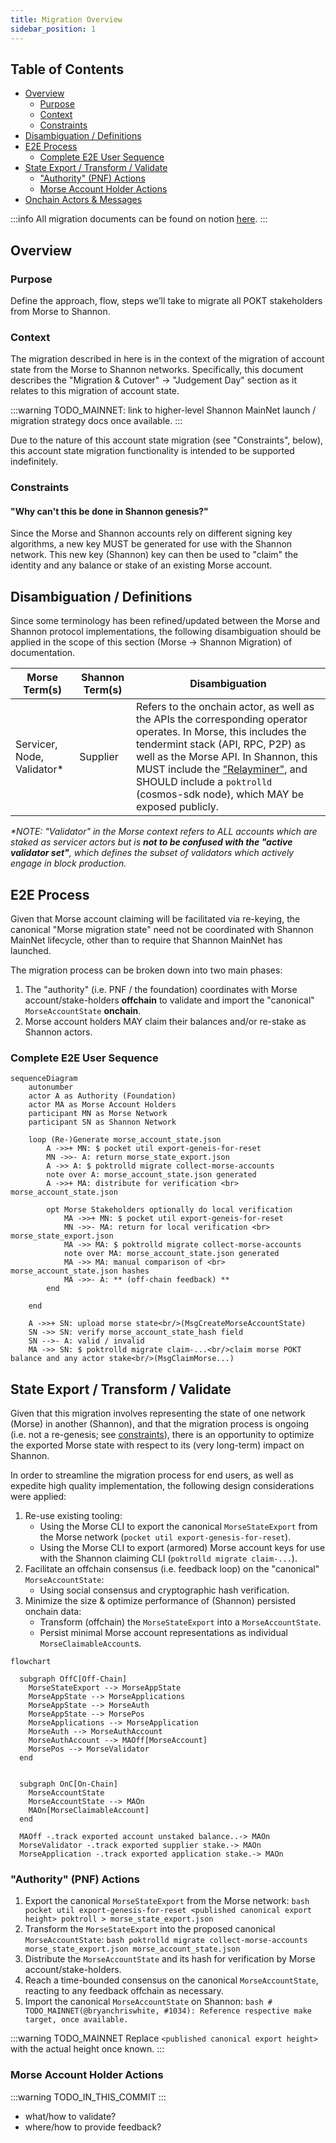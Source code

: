 ```yaml
---
title: Migration Overview
sidebar_position: 1
---
```


## Table of Contents <!-- omit in toc -->

- [Overview](#overview)
    - [Purpose](#purpose)
    - [Context](#context)
    - [Constraints](#constraints)
- [Disambiguation / Definitions](#disambiguation--definitions)
- [E2E Process](#e2e-process)
    - [Complete E2E User Sequence](#complete-e2e-user-sequence)
- [State Export / Transform / Validate](#state-export--transform--validate)
    - ["Authority" (PNF) Actions](#authority-pnf-actions)
    - [Morse Account Holder Actions](#morse-account-holder-actions)
- [Onchain Actors & Messages](#onchain-actors--messages)

:::info
All migration documents can be found on
notion [here](https://www.notion.so/buildwithgrove/Morse-to-Shannon-Migration-173a36edfff6809cb1cbe10827c040de?pvs=4).
:::

## Overview

### Purpose

Define the approach, flow, steps we’ll take to migrate all POKT stakeholders from Morse to Shannon.

### Context

The migration described in here is in the context of the migration of account state from the Morse to Shannon networks.
Specifically, this document describes the "Migration & Cutover" -> "Judgement Day" section as it relates to this
migration of account state.

:::warning TODO_MAINNET: link to higher-level Shannon MainNet launch / migration strategy docs once available.
:::

Due to the nature of this account state migration (see "Constraints", below), this account state migration functionality
is intended to be supported indefinitely.

### Constraints

#### "Why can't this be done in Shannon genesis?"

Since the Morse and Shannon accounts rely on different signing key algorithms, a new key MUST be generated for use with the Shannon network.
This new key (Shannon) key can then be used to "claim" the identity and any balance or stake of an existing Morse account.

## Disambiguation / Definitions

Since some terminology has been refined/updated between the Morse and Shannon protocol implementations, the following disambiguation should be applied in the scope of this section (Morse -> Shannon Migration) of documentation.

| Morse Term(s)                | Shannon Term(s) | Disambiguation                                                                                                                                                                                                                                                                                                                                                |
|------------------------------| --------------- |---------------------------------------------------------------------------------------------------------------------------------------------------------------------------------------------------------------------------------------------------------------------------------------------------------------------------------------------------------------|
| Servicer, Node, Validator* | Supplier | Refers to the onchain actor, as well as the APIs the corresponding operator operates. In Morse, this includes the tendermint stack (API, RPC, P2P) as well as the Morse API. In Shannon, this MUST include the ["Relayminer"](/operate/walkthroughs/supplier_walkthrough), and SHOULD include a `poktrolld` (cosmos-sdk node), which MAY be exposed publicly. |

_*NOTE: "Validator" in the Morse context refers to ALL accounts which are staked as servicer actors but is **not to be confused with the "active validator set"**, which defines the subset of validators which actively engage in block production._

## E2E Process

Given that Morse account claiming will be facilitated via re-keying, the canonical "Morse migration state" need not be coordinated with Shannon MainNet lifecycle, other than to require that Shannon MainNet has launched.

The migration process can be broken down into two main phases:

1. The "authority" (i.e. PNF / the foundation) coordinates with Morse account/stake-holders **offchain** to validate and import the "canonical" `MorseAccountState` **onchain**.
2. Morse account holders MAY claim their balances and/or re-stake as Shannon actors.

### Complete E2E User Sequence

```mermaid
sequenceDiagram
    autonumber
    actor A as Authority (Foundation)
    actor MA as Morse Account Holders
    participant MN as Morse Network
    participant SN as Shannon Network

    loop (Re-)Generate morse_account_state.json
        A ->>+ MN: $ pocket util export-geneis-for-reset
        MN ->>- A: return morse_state_export.json
        A ->> A: $ poktrolld migrate collect-morse-accounts
        note over A: morse_account_state.json generated
        A ->>+ MA: distribute for verification <br> morse_account_state.json

        opt Morse Stakeholders optionally do local verification
            MA ->>+ MN: $ pocket util export-geneis-for-reset
            MN ->>- MA: return for local verification <br> morse_state_export.json
            MA ->> MA: $ poktrolld migrate collect-morse-accounts
            note over MA: morse_account_state.json generated
            MA ->> MA: manual comparison of <br> morse_account_state.json hashes
            MA ->>- A: ** (off-chain feedback) **
        end

    end

    A ->>+ SN: upload morse state<br/>(MsgCreateMorseAccountState)
    SN ->> SN: verify morse_account_state_hash field
    SN -->- A: valid / invalid
    MA ->> SN: $ poktrolld migrate claim-...<br/>claim morse POKT balance and any actor stake<br/>(MsgClaimMorse...)
```

## State Export / Transform / Validate

Given that this migration involves representing the state of one network (Morse) in another (Shannon), and that the migration process is ongoing (i.e. not a re-genesis; see [constraints](#constraints)),
there is an opportunity to optimize the exported Morse state with respect to its (very long-term) impact on Shannon.

In order to streamline the migration process for end users, as well as expedite high quality implementation, the following design considerations were applied:

1. Re-use existing tooling:
    - Using the Morse CLI to export the canonical `MorseStateExport` from the Morse network (`pocket util export-genesis-for-reset`).
    - Using the Morse CLI to export (armored) Morse account keys for use with the Shannon claiming CLI (`poktrolld migrate claim-...`).
2. Facilitate an offchain consensus (i.e. feedback loop) on the "canonical" `MorseAccountState`:
    - Using social consensus and cryptographic hash verification.
3. Minimize the size & optimize performance of (Shannon) persisted onchain data:
    - Transform (offchain) the `MorseStateExport` into a `MorseAccountState`.
    - Persist minimal Morse account representations as individual `MorseClaimableAccount`s.

```mermaid
flowchart

  subgraph OffC[Off-Chain]
    MorseStateExport --> MorseAppState
    MorseAppState --> MorseApplications
    MorseAppState --> MorseAuth
    MorseAppState --> MorsePos
    MorseApplications --> MorseApplication
    MorseAuth --> MorseAuthAccount
    MorseAuthAccount --> MAOff[MorseAccount]
    MorsePos --> MorseValidator
  end


  subgraph OnC[On-Chain]
    MorseAccountState
    MorseAccountState --> MAOn
    MAOn[MorseClaimableAccount]
  end

  MAOff -.track exported account unstaked balance..-> MAOn
  MorseValidator -.track exported supplier stake.-> MAOn
  MorseApplication -.track exported application stake.-> MAOn
```

### "Authority" (PNF) Actions

1. Export the canonical `MorseStateExport` from the Morse network:
        ```bash
        pocket util export-genesis-for-reset <published canonical export height> poktroll > morse_state_export.json
        ```
2. Transform the `MorseStateExport` into the proposed canonical `MorseAccountState`:
        ```bash
        poktrolld migrate collect-morse-accounts morse_state_export.json morse_account_state.json
        ```
3. Distribute the `MorseAccountState` and its hash for verification by Morse account/stake-holders.
4. Reach a time-bounded consensus on the canonical `MorseAccountState`, reacting to any feedback offchain as necessary.
5. Import the canonical `MorseAccountState` on Shannon:
        ```bash
        # TODO_MAINNET(@bryanchriswhite, #1034): Reference respective make target, once available.
        ```

:::warning TODO_MAINNET
Replace `<published canonical export height>` with the actual height once known.
:::

### Morse Account Holder Actions

:::warning TODO_IN_THIS_COMMIT
:::

  - what/how to validate?
  - where/how to provide feedback?
